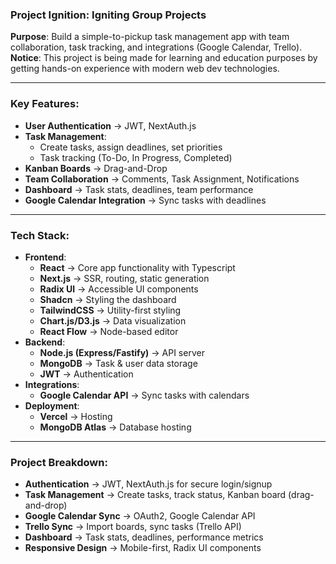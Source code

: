### Project Ignition: Igniting Group Projects

**Purpose**: Build a simple-to-pickup task management app with team collaboration, task tracking, and integrations (Google Calendar, Trello).
**Notice**: This project is being made for learning and education purposes by getting hands-on experience with modern web dev technologies.

---

### **Key Features**:

- **User Authentication** → JWT, NextAuth.js
- **Task Management**:
  - Create tasks, assign deadlines, set priorities
  - Task tracking (To-Do, In Progress, Completed)
- **Kanban Boards** → Drag-and-Drop
- **Team Collaboration** → Comments, Task Assignment, Notifications
- **Dashboard** → Task stats, deadlines, team performance
- **Google Calendar Integration** → Sync tasks with deadlines

---

### **Tech Stack**:

- **Frontend**:
  - **React** → Core app functionality with Typescript
  - **Next.js** → SSR, routing, static generation
  - **Radix UI** → Accessible UI components
  - **Shadcn** → Styling the dashboard
  - **TailwindCSS** → Utility-first styling
  - **Chart.js/D3.js** → Data visualization
  - **React Flow** → Node-based editor
- **Backend**:
  - **Node.js (Express/Fastify)** → API server
  - **MongoDB** → Task & user data storage
  - **JWT** → Authentication
- **Integrations**:
  - **Google Calendar API** → Sync tasks with calendars
- **Deployment**:
  - **Vercel** → Hosting
  - **MongoDB Atlas** → Database hosting

---

### **Project Breakdown**:

- **Authentication** → JWT, NextAuth.js for secure login/signup
- **Task Management** → Create tasks, track status, Kanban board (drag-and-drop)
- **Google Calendar Sync** → OAuth2, Google Calendar API
- **Trello Sync** → Import boards, sync tasks (Trello API)
- **Dashboard** → Task stats, deadlines, performance metrics
- **Responsive Design** → Mobile-first, Radix UI components
